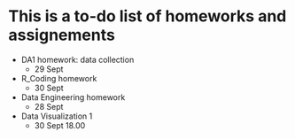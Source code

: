 # This is a to-do list of homeworks and assignements

- DA1 homework: data collection
	- 29 Sept
- R_Coding homework
	- 30 Sept
- Data Engineering homework
	- 28 Sept
- Data Visualization 1
	- 30 Sept 18.00
	